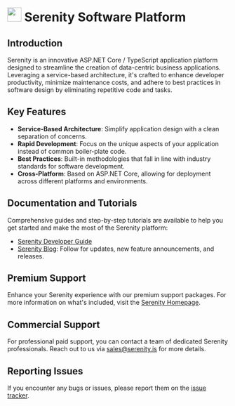 # <img src="https://github.com/serenity-is/.github/assets/2023440/6bb70b85-4b29-41d9-aee7-4a32f76badb1" width="32"> Serenity Software Platform

## Introduction

Serenity is an innovative ASP.NET Core / TypeScript application platform designed to streamline the creation of data-centric business applications. Leveraging a service-based architecture, it's crafted to enhance developer productivity, minimize maintenance costs, and adhere to best practices in software design by eliminating repetitive code and tasks.

## Key Features

- **Service-Based Architecture**: Simplify application design with a clean separation of concerns.
- **Rapid Development**: Focus on the unique aspects of your application instead of common boiler-plate code.
- **Best Practices**: Built-in methodologies that fall in line with industry standards for software development.
- **Cross-Platform**: Based on ASP.NET Core, allowing for deployment across different platforms and environments.

## Documentation and Tutorials

Comprehensive guides and step-by-step tutorials are available to help you get started and make the most of the Serenity platform:

- [Serenity Developer Guide](https://serenity.is/docs/)
- [Serenity Blog](https://serenity.is/blog/): Follow for updates, new feature announcements, and releases.

## Premium Support

Enhance your Serenity experience with our premium support packages. For more information on what's included, visit the [Serenity Homepage](http://serenity.is).

## Commercial Support

For professional paid support, you can contact a team of dedicated Serenity professionals. Reach out to us via [sales@serenity.is](mailto:sales@serenity.is) for more details.

## Reporting Issues

If you encounter any bugs or issues, please report them on the [issue tracker](https://github.com/serenity-is/Serenity/issues/new/choose).
